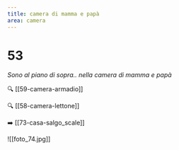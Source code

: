 ```yaml
---
title: camera di mamma e papà
area: camera
---
```

# 53
_Sono al piano di sopra.. nella camera di mamma e papà_

🔍 [[59-camera-armadio]]

🔍 [[58-camera-lettone]]

➡️ [[73-casa-salgo_scale]]

![[foto_74.jpg]]